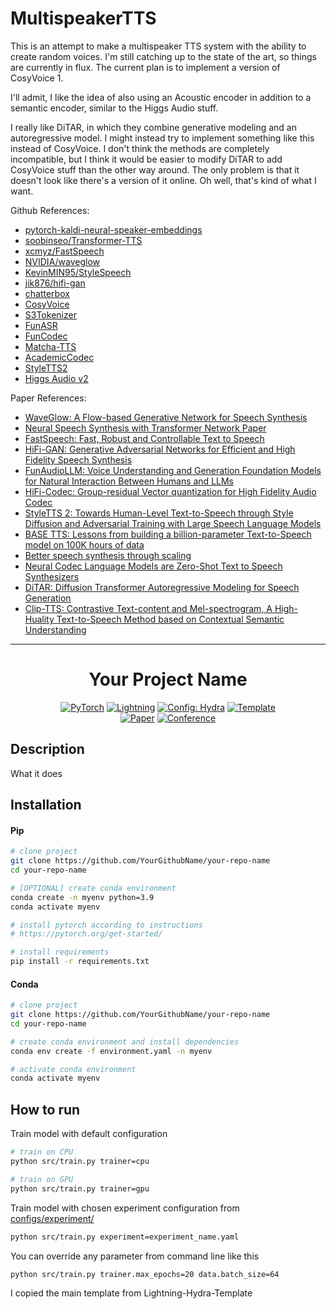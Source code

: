 # MultispeakerTTS

This is an attempt to make a multispeaker TTS system with the ability to create random voices.  I'm still catching up to the state of the art, so things are currently in flux.  The current plan is to implement a version of CosyVoice 1.

I'll admit, I like the idea of also using an Acoustic encoder in addition to a semantic encoder, similar to the Higgs Audio stuff.

I really like DiTAR, in which they combine generative modeling and an autoregressive model.  I might instead try to implement something like this instead of CosyVoice.  I don't think the methods are completely incompatible, but I think it would be easier to modify DiTAR to add CosyVoice stuff than the other way around.  The only problem is that it doesn't look like there's a version of it online.  Oh well, that's kind of what I want.



Github References:

- [pytorch-kaldi-neural-speaker-embeddings](https://github.com/jefflai108/pytorch-kaldi-neural-speaker-embeddings)
- [soobinseo/Transformer-TTS](https://github.com/soobinseo/Transformer-TTS)
- [xcmyz/FastSpeech](https://github.com/xcmyz/FastSpeech)
- [NVIDIA/waveglow](https://github.com/NVIDIA/waveglow)
- [KevinMIN95/StyleSpeech](https://github.com/KevinMIN95/StyleSpeech)
- [jik876/hifi-gan](https://github.com/jik876/hifi-gan)
- [chatterbox](https://github.com/resemble-ai/chatterbox)
- [CosyVoice](https://github.com/FunAudioLLM/CosyVoice)
- [S3Tokenizer](https://github.com/xingchensong/S3Tokenizer)
- [FunASR](https://github.com/modelscope/FunASR)
- [FunCodec](https://github.com/modelscope/FunCodec)
- [Matcha-TTS](https://github.com/shivammehta25/Matcha-TTS)
- [AcademicCodec](https://github.com/yangdongchao/AcademiCodec)
- [StyleTTS2](https://github.com/yl4579/StyleTTS2)
- [Higgs Audio v2](https://github.com/boson-ai/higgs-audio)


Paper References:

- [WaveGlow: A Flow-based Generative Network for Speech Synthesis](https://arxiv.org/abs/1811.00002)
- [Neural Speech Synthesis with Transformer Network Paper](https://arxiv.org/abs/1809.08895)
- [FastSpeech: Fast, Robust and Controllable Text to Speech](https://arxiv.org/abs/1905.09263)
- [HiFi-GAN: Generative Adversarial Networks for Efficient and High Fidelity Speech Synthesis](https://arxiv.org/abs/2010.05646)
- [FunAudioLLM: Voice Understanding and Generation Foundation Models for Natural Interaction Between Humans and LLMs](https://arxiv.org/abs/2407.04051v2)
- [HiFi-Codec: Group-residual Vector quantization for High Fidelity Audio Codec](https://arxiv.org/abs/2305.02765)
- [StyleTTS 2: Towards Human-Level Text-to-Speech through Style Diffusion and Adversarial Training with Large Speech Language Models](https://arxiv.org/abs/2306.07691)
- [BASE TTS: Lessons from building a billion-parameter Text-to-Speech model on 100K hours of data](https://arxiv.org/abs/2402.08093)
- [Better speech synthesis through scaling](https://arxiv.org/abs/2305.07243)
- [Neural Codec Language Models are Zero-Shot Text to Speech Synthesizers](https://arxiv.org/abs/2301.02111)
- [DiTAR: Diffusion Transformer Autoregressive Modeling for Speech Generation](https://arxiv.org/abs/2502.03930)
- [Clip-TTS: Contrastive Text-content and Mel-spectrogram, A High-Huality Text-to-Speech Method based on Contextual Semantic Understanding](https://arxiv.org/abs/2502.18889v1)


______________________________________________________________________

<div align="center">

# Your Project Name

<a href="https://pytorch.org/get-started/locally/"><img alt="PyTorch" src="https://img.shields.io/badge/PyTorch-ee4c2c?logo=pytorch&logoColor=white"></a>
<a href="https://pytorchlightning.ai/"><img alt="Lightning" src="https://img.shields.io/badge/-Lightning-792ee5?logo=pytorchlightning&logoColor=white"></a>
<a href="https://hydra.cc/"><img alt="Config: Hydra" src="https://img.shields.io/badge/Config-Hydra-89b8cd"></a>
<a href="https://github.com/ashleve/lightning-hydra-template"><img alt="Template" src="https://img.shields.io/badge/-Lightning--Hydra--Template-017F2F?style=flat&logo=github&labelColor=gray"></a><br>
[![Paper](http://img.shields.io/badge/paper-arxiv.1001.2234-B31B1B.svg)](https://www.nature.com/articles/nature14539)
[![Conference](http://img.shields.io/badge/AnyConference-year-4b44ce.svg)](https://papers.nips.cc/paper/2020)

</div>

## Description

What it does

## Installation

#### Pip

```bash
# clone project
git clone https://github.com/YourGithubName/your-repo-name
cd your-repo-name

# [OPTIONAL] create conda environment
conda create -n myenv python=3.9
conda activate myenv

# install pytorch according to instructions
# https://pytorch.org/get-started/

# install requirements
pip install -r requirements.txt
```

#### Conda

```bash
# clone project
git clone https://github.com/YourGithubName/your-repo-name
cd your-repo-name

# create conda environment and install dependencies
conda env create -f environment.yaml -n myenv

# activate conda environment
conda activate myenv
```

## How to run

Train model with default configuration

```bash
# train on CPU
python src/train.py trainer=cpu

# train on GPU
python src/train.py trainer=gpu
```

Train model with chosen experiment configuration from [configs/experiment/](configs/experiment/)

```bash
python src/train.py experiment=experiment_name.yaml
```

You can override any parameter from command line like this

```bash
python src/train.py trainer.max_epochs=20 data.batch_size=64
```

I copied the main template from Lightning-Hydra-Template